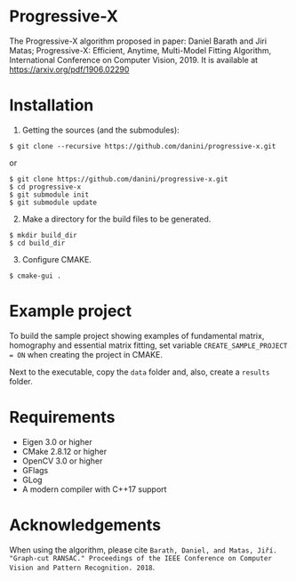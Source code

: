# Progressive-X

The Progressive-X algorithm proposed in paper: Daniel Barath and Jiri Matas; Progressive-X: Efficient, Anytime, Multi-Model Fitting Algorithm, International Conference on Computer Vision, 2019. 
It is available at https://arxiv.org/pdf/1906.02290

# Installation

1. Getting the sources (and the submodules):
```shell
$ git clone --recursive https://github.com/danini/progressive-x.git
```
or
```shell
$ git clone https://github.com/danini/progressive-x.git
$ cd progressive-x
$ git submodule init
$ git submodule update
```

2. Make a directory for the build files to be generated.
```shell
$ mkdir build_dir
$ cd build_dir
```

3. Configure CMAKE.
```shell
$ cmake-gui .
```

# Example project

To build the sample project showing examples of fundamental matrix, homography and essential matrix fitting, set variable `CREATE_SAMPLE_PROJECT = ON` when creating the project in CMAKE. 

Next to the executable, copy the `data` folder and, also, create a `results` folder. 

# Requirements

- Eigen 3.0 or higher
- CMake 2.8.12 or higher
- OpenCV 3.0 or higher
- GFlags
- GLog
- A modern compiler with C++17 support


# Acknowledgements

When using the algorithm, please cite `Barath, Daniel, and Matas, Jiří. "Graph-cut RANSAC." Proceedings of the IEEE Conference on Computer Vision and Pattern Recognition. 2018`.

